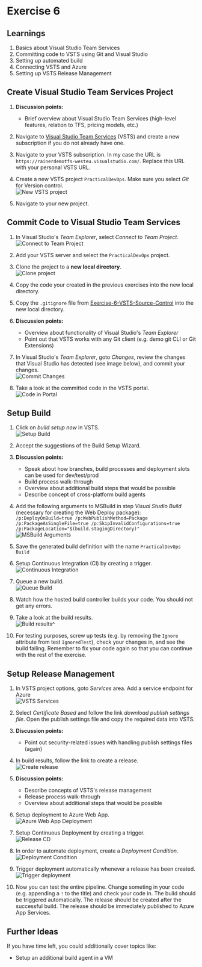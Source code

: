 # Exercise 6


## Learnings

1. Basics about Visual Studio Team Services
1. Committing code to VSTS using Git and Visual Studio
1. Setting up automated build
1. Connecting VSTS and Azure
1. Setting up VSTS Release Management 


## Create Visual Studio Team Services Project

1. **Discussion points:**
   * Brief overview about Visual Studio Team Services (high-level features, relation to TFS, pricing models, etc.)

1. Navigate to [Visual Studio Team Services](https://www.visualstudio.com) (VSTS) and create a new subscription if you do not already have one.

1. Navigate to your VSTS subscription. In my case the URL is `https://rainerdemotfs-westeu.visualstudio.com/`. Replace this URL with your personal VSTS URL.

1. Create a new VSTS project `PracticalDevOps`. Make sure you select *Git* for Version control.<br/>
   ![New VSTS project](img/vsts-new-project.png)
 
1. Navigate to your new project.


## Commit Code to Visual Studio Team Services

1. In Visual Studio's *Team Explorer*, select *Connect to Team Project*.<br/>
   ![Connect to Team Project](img/visual-studio-connect-project.png)

1. Add your VSTS server and select the `PracticalDevOps` project.

1. Clone the project to a **new local directory**.<br/>
   ![Clone project](img/clone-project.png)

1. Copy the code your created in the previous exercises into the new local directory.

1. Copy the `.gitignore` file from [Exercise-6-VSTS-Source-Control](Assets/Exercise-6-VSTS-Source-Control/.gitignore) into the new local directory.

1. **Discussion points:**
   * Overview about functionality of Visual Studio's *Team Explorer*
   * Point out that VSTS works with any Git client (e.g. demo git CLI or Git Extensions)

1. In Visual Studio's *Team Explorer*, goto *Changes*, review the changes that Visual Studio has detected (see image below), and commit your changes.<br/>
   ![Commit Changes](img/commit-changs.png)

1. Take a look at the committed code in the VSTS portal.<br/>
   ![Code in Portal](img/code-in-vsts.png)
   

## Setup Build

1. Click on *build setup now* in VSTS.<br/>
   ![Setup Build](img/vsts-setup-build.png)

1. Accept the suggestions of the Build Setup Wizard.

1. **Discussion points:**
   * Speak about how branches, build processes and deployment slots can be used for dev/test/prod
   * Build process walk-through
   * Overview about additional build steps that would be possible
   * Describe concept of cross-platform build agents

1. Add the following arguments to MSBuild in step *Visual Studio Build* (necessary for creating the Web Deploy package): `/p:DeployOnBuild=true /p:WebPublishMethod=Package /p:PackageAsSingleFile=true /p:SkipInvalidConfigurations=true /p:PackageLocation="$(build.stagingDirectory)"`<br/>
   ![MSBuild Arguments](img/vsts-msbuild-arguments.png)

1. Save the generated build definition with the name `PracticalDevOps Build`
   
1. Setup Continuous Integration (CI) by creating a trigger.<br/>
   ![Continuous Integration](img/vsts-trigger-build.png)

1. Queue a new build.<br/>
   ![Queue Build](img/vsts-queue-build.png)

1. Watch how the hosted build controller builds your code. You should not get any errors.

1. Take a look at the build results.<br/>
   ![Build results](img/vsts-build-results.png)^
   
1. For testing purposes, screw up tests (e.g. by removing the `Ignore` attribute from test `IgnoredTest`), check your changes in, and see the build failing. Remember to fix your code again so that you can continue with the rest of the exercise.
   

## Setup Release Management

1. In VSTS project options, goto *Services* area. Add a service endpoint for Azure<br/>
   ![VSTS Services](img/vsts-connect-azure.png)

1. Select *Certificate Based* and follow the link *download publish settings file*. Open the publish settings file and copy the required data into VSTS.

1. **Discussion points:**
   * Point out security-related issues with handling publish settings files (again)

1. In build results, follow the link to create a release.<br/>
   ![Create release](img/vsts-setup-release.png)

1. **Discussion points:**
   * Describe concepts of VSTS's release management
   * Release process walk-through
   * Overview about additional steps that would be possible
   
1. Setup deployment to Azure Web App.<br/>
   ![Azure Web App Deployment](img/vsts-azure-web-app-deployment.png)

1. Setup Continuous Deployment by creating a trigger.<br/>
   ![Release CD](img/vsts-release-ci.png)
   
1. In order to automate deployment, create a *Deployment Condition*.<br/>
   ![Deployment Condition](img/vsts-create-deployment-condition.png)

1. Trigger deployment automatically whenever a release has been created.<br/>
   ![Trigger deployment](img/vsts-automatic-deployment-at-release.png)

1. Now you can test the entire pipeline. Change someting in your code (e.g. appending a `!` to the title) and check your code in. The build should be triggered automatically. The release should be created after the successful build. The release should be immediately published to Azure App Services.

   
## Further Ideas

If you have time left, you could additionally cover topics like:

* Setup an additional build agent in a VM

